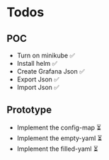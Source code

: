 # Todos
## POC
- Turn on minikube ✅
- Install helm ✅
- Create Grafana Json ✅
- Export Json ✅
- Import Json ✅
## Prototype 
- Implement the config-map ⏳
- Implement the empty-yaml ⏳
- Implement the filled-yaml ⏳

